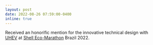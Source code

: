 ```yaml
---
layout: post
date: 2022-08-26 07:59:00-0400
inline: true
---
```


Received an honorific mention for the innovative technical design with [UHEV](https://www.instagram.com/unisabanaheronsev/) at [Shell Eco-Marathon](https://www.makethefuture.shell/en-gb/shell-eco-marathon) Brazil 2022.
